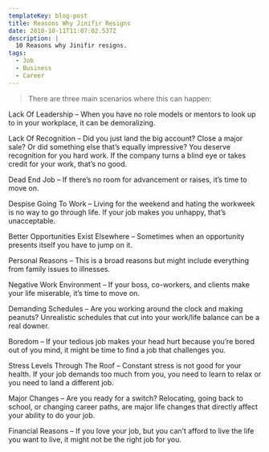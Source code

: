 ```yaml
---
templateKey: blog-post
title: Reasons Why Jinifir Resigns
date: 2018-10-11T11:07:02.537Z
description: |
  10 Reasons why Jinifir resigns.
tags:
  - Job
  - Business
  - Career
---
```

> There are three main scenarios where this can happen:



Lack Of Leadership – When you have no role models or mentors to look up to in your workplace, it can be demoralizing.

Lack Of Recognition – Did you just land the big account? Close a major sale? Or did something else that’s equally impressive? You deserve recognition for you hard work. If the company turns a blind eye or takes credit for your work, that’s no good.

Dead End Job – If there’s no room for advancement or raises, it’s time to move on.

Despise Going To Work – Living for the weekend and hating the workweek is no way to go through life. If your job makes you unhappy, that’s unacceptable.

Better Opportunities Exist Elsewhere – Sometimes when an opportunity presents itself you have to jump on it.

Personal Reasons – This is a broad reasons but might include everything from family issues to illnesses.

Negative Work Environment – If your boss, co-workers, and clients make your life miserable, it’s time to move on.

Demanding Schedules – Are you working around the clock and making peanuts? Unrealistic schedules that cut into your work/life balance can be a real downer.

Boredom – If your tedious job makes your head hurt because you’re bored out of you mind, it might be time to find a job that challenges you.

Stress Levels Through The Roof – Constant stress is not good for your health. If your job demands too much from you, you need to learn to relax or you need to land a different job.

Major Changes – Are you ready for a switch? Relocating, going back to school, or changing career paths, are major life changes that directly affect your ability to do your job.

Financial Reasons – If you love your job, but you can’t afford to live the life you want to live,  it might not be the right job for you.
